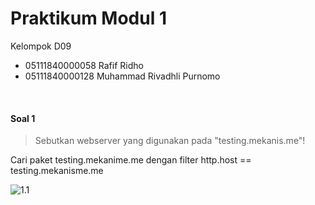 # Praktikum Modul 1
Kelompok D09
- 05111840000058 Rafif Ridho
- 05111840000128 Muhammad Rivadhli Purnomo

<br>

#### Soal 1
>Sebutkan webserver yang digunakan pada "testing.mekanis.me"!

Cari paket testing.mekanime.me dengan filter http.host == testing.mekanisme.me

![1.1](/img/1.1png)
